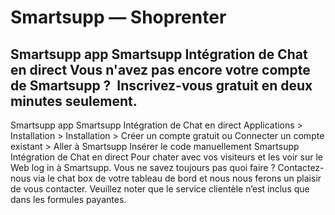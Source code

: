# Smartsupp — Shoprenter
## Smartsupp app Smartsupp Intégration de Chat en direct Vous n'avez pas encore votre compte de Smartsupp ?  Inscrivez-vous gratuit en deux minutes seulement.
Smartsupp app
Smartsupp Intégration de Chat en direct
Applications > Installation > Installation > Créer un compte gratuit ou Connecter un compte existant > Aller à Smartsupp
Insérer le code manuellement
Smartsupp Intégration de Chat en direct
Pour chater avec vos visiteurs et les voir sur le Web log in à Smartsupp.
Vous ne savez toujours pas quoi faire ? Contactez-nous via le chat box de votre tableau de bord et nous nous ferons un plaisir de vous contacter. Veuillez noter que le service clientèle n’est inclus que dans les formules payantes.

